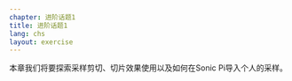 ```yaml
---
chapter: 进阶话题1
title: 进阶话题1
lang: chs
layout: exercise
---
```


本章我们将要探索采样剪切、切片效果使用以及如何在Sonic Pi导入个人的采样。